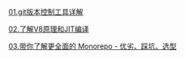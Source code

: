 [01.git版本控制工具详解](md/blog/01)

[02.了解V8原理和JIT编译](md/blog/02)

[03.带你了解更全面的 Monorepo - 优劣、踩坑、选型](md/blog/03)